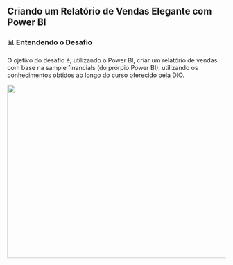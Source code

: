 ## Criando um Relatório de Vendas Elegante com Power BI

### 📊 Entendendo o Desafio
O ojetivo do desafio é, utilizando o Power BI, criar um relatório de vendas com base na sample financials (do prórpio Power BI), utilizando os conhecimentos obtidos ao longo do curso oferecido pela DIO. 

<img width='600' height='400' src="/Imagens/Relatório Vendas.png">
